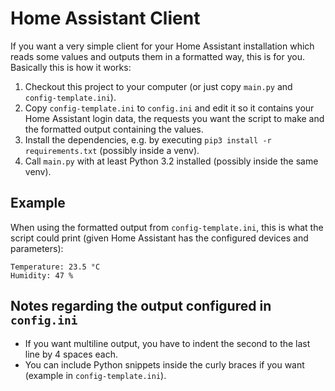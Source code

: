 # Home Assistant Client

If you want a very simple client for your Home Assistant installation which reads some values
and outputs them in a formatted way, this is for you. Basically this is how it works:

1. Checkout this project to your computer (or just copy `main.py` and `config-template.ini`).
2. Copy `config-template.ini` to `config.ini` and edit it so it contains your Home Assistant login data,
   the requests you want the script to make and the formatted output containing the values.
3. Install the dependencies, e.g. by executing `pip3 install -r requirements.txt` (possibly inside a venv).
4. Call `main.py` with at least Python 3.2 installed (possibly inside the same venv).

## Example

When using the formatted output from `config-template.ini`, this is what the script could print
(given Home Assistant has the configured devices and parameters):

```
Temperature: 23.5 °C
Humidity: 47 %
```

## Notes regarding the output configured in `config.ini`

- If you want multiline output, you have to indent the second to the last line by 4 spaces each.
- You can include Python snippets inside the curly braces if you want (example in `config-template.ini`).
